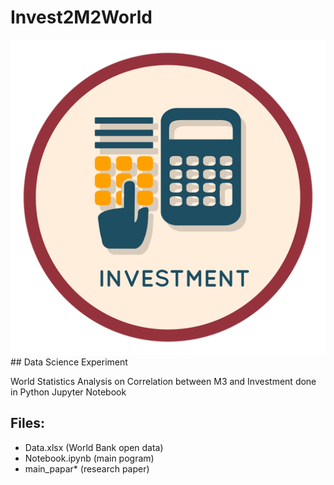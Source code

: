 # Invest2M2World
<img src="./Money.png"/>
## Data Science Experiment

World Statistics Analysis
on Correlation between M3 and Investment 
done in Python Jupyter Notebook

## Files:
- Data.xlsx (World Bank open data)
- Notebook.ipynb (main pogram)
- main_papar* (research paper)

 
